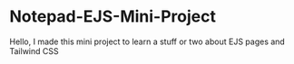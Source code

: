 # Notepad-EJS-Mini-Project

Hello, I made this mini project to learn a stuff or two about EJS pages and Tailwind CSS
